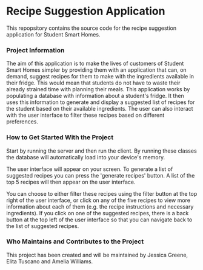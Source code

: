 # Recipe Suggestion Application
This repopsitory contains the source code for the recipe suggestion application for Student Smart Homes.


### Project Information

The aim of this application is to make the lives of customers of Student Smart Homes simpler by providing them with an application that can, on demand, suggest recipes for them to make with the ingredients available in their fridge. This would mean that students do not have to waste their already strained time with planning their meals. This application works by populating a database with information about a student's fridge. It then uses this information to generate and display a suggested list of recipes for the student based on their available ingredients. The user can also interact with the user interface to filter these recipes based on different preferences.


### How to Get Started With the Project

Start by running the server and then run the client. By running these classes the database will automatically load into your device's memory. 

The user interface will appear on your screen. To generate a list of suggested recipes you can press the 'generate recipes' button. A list of the top 5 recipes will then appear on the user interface. 

You can choose to either filter these recipes using the filter button at the top right of the user interface, or click on any of the five recipes to view more information about each of them (e.g. the recipe instructions and necessary ingredients). If you click on one of the suggested recipes, there is a back button at the top left of the user interface so that you can navigate back to the list of suggested recipes. 

### Who Maintains and Contributes to the Project

This project has been created and will be maintained by Jessica Greene, Elita Tuscano and Amelia Williams. 
  
